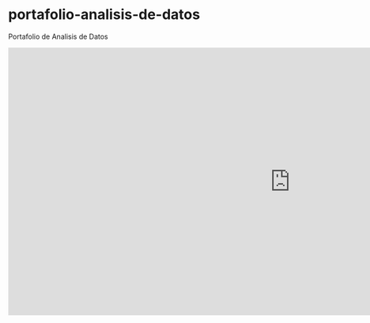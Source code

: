 # portafolio-analisis-de-datos
Portafolio de Analisis de Datos
<iframe title="EBITDA Agencia Digital" width="1140" height="541.25" src="https://app.powerbi.com/reportEmbed?reportId=15c7ae28-632e-4226-a693-880e637cb8f7&autoAuth=true&ctid=a50762c4-c5ad-413a-a05e-9ffe15752882" frameborder="0" allowFullScreen="true"></iframe>
